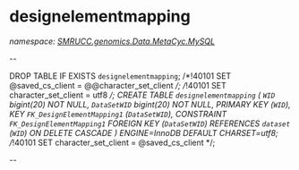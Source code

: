 ﻿# designelementmapping
_namespace: [SMRUCC.genomics.Data.MetaCyc.MySQL](./index.md)_

--
 
 DROP TABLE IF EXISTS `designelementmapping`;
 /*!40101 SET @saved_cs_client = @@character_set_client */;
 /*!40101 SET character_set_client = utf8 */;
 CREATE TABLE `designelementmapping` (
 `WID` bigint(20) NOT NULL,
 `DataSetWID` bigint(20) NOT NULL,
 PRIMARY KEY (`WID`),
 KEY `FK_DesignElementMapping1` (`DataSetWID`),
 CONSTRAINT `FK_DesignElementMapping1` FOREIGN KEY (`DataSetWID`) REFERENCES `dataset` (`WID`) ON DELETE CASCADE
 ) ENGINE=InnoDB DEFAULT CHARSET=utf8;
 /*!40101 SET character_set_client = @saved_cs_client */;
 
 --




